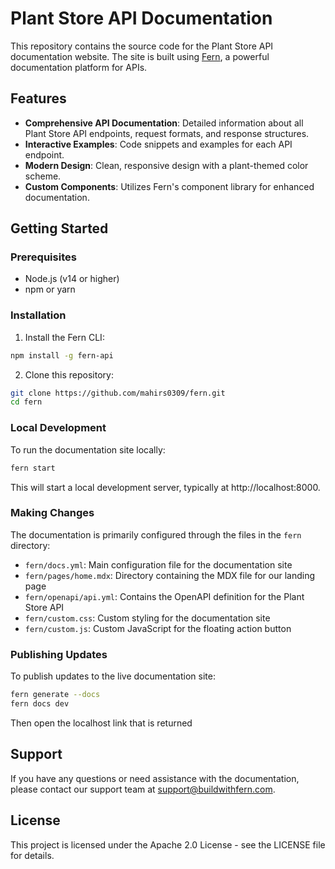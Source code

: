 # Plant Store API Documentation

This repository contains the source code for the Plant Store API documentation website. The site is built using [Fern](https://buildwithfern.com), a powerful documentation platform for APIs.

## Features

- **Comprehensive API Documentation**: Detailed information about all Plant Store API endpoints, request formats, and response structures.
- **Interactive Examples**: Code snippets and examples for each API endpoint.
- **Modern Design**: Clean, responsive design with a plant-themed color scheme.
- **Custom Components**: Utilizes Fern's component library for enhanced documentation.

## Getting Started

### Prerequisites

- Node.js (v14 or higher)
- npm or yarn

### Installation

1. Install the Fern CLI:

```bash
npm install -g fern-api
```

2. Clone this repository:

```bash
git clone https://github.com/mahirs0309/fern.git
cd fern
```

### Local Development

To run the documentation site locally:

```bash
fern start
```

This will start a local development server, typically at http://localhost:8000.

### Making Changes

The documentation is primarily configured through the files in the `fern` directory:

- `fern/docs.yml`: Main configuration file for the documentation site
- `fern/pages/home.mdx`: Directory containing the MDX file for our landing page
- `fern/openapi/api.yml`: Contains the OpenAPI definition for the Plant Store API
- `fern/custom.css`: Custom styling for the documentation site
- `fern/custom.js`: Custom JavaScript for the floating action button

### Publishing Updates

To publish updates to the live documentation site:

```bash
fern generate --docs
fern docs dev
```
Then open the localhost link that is returned

## Support

If you have any questions or need assistance with the documentation, please contact our support team at support@buildwithfern.com.

## License

This project is licensed under the Apache 2.0 License - see the LICENSE file for details. 